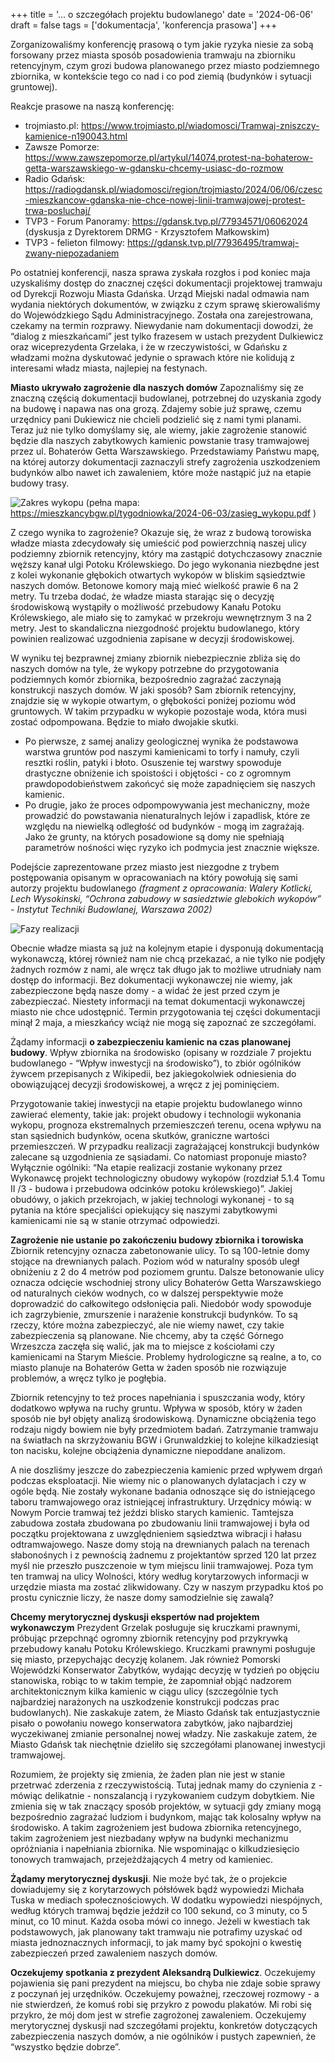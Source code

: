 +++
title = '... o szczegółach projektu budowlanego'
date = '2024-06-06'
draft = false
tags = ['dokumentacja', 'konferencja prasowa']
+++

Zorganizowaliśmy konferencję prasową o tym jakie ryzyka niesie za sobą forsowany przez miasta sposób posadowienia tramwaju na zbiorniku retencyjnym, czym grozi budowa planowanego przez miasto podziemnego zbiornika, w kontekście tego co nad i co pod ziemią (budynków i sytuacji gruntowej).

<!--more-->

Reakcje prasowe na naszą konferencję:
* trojmiasto.pl: https://www.trojmiasto.pl/wiadomosci/Tramwaj-zniszczy-kamienice-n190043.html
* Zawsze Pomorze: https://www.zawszepomorze.pl/artykul/14074,protest-na-bohaterow-getta-warszawskiego-w-gdansku-chcemy-usiasc-do-rozmow
* Radio Gdańsk: https://radiogdansk.pl/wiadomosci/region/trojmiasto/2024/06/06/czesc-mieszkancow-gdanska-nie-chce-nowej-linii-tramwajowej-protest-trwa-posluchaj/
* TVP3 - Forum Panoramy: https://gdansk.tvp.pl/77934571/06062024 (dyskusja z Dyrektorem DRMG - Krzysztofem Małkowskim)
* TVP3 - felieton filmowy: https://gdansk.tvp.pl/77936495/tramwaj-zwany-niepozadaniem

Po ostatniej konferencji, nasza sprawa zyskała rozgłos i pod koniec maja uzyskaliśmy dostęp do znacznej części dokumentacji projektowej tramwaju od Dyrekcji Rozwoju Miasta Gdańska.
Urząd Miejski nadal odmawia nam wydania niektórych dokumentów, w związku z czym sprawę skierowaliśmy do Wojewódzkiego Sądu Administracyjnego. Została ona zarejestrowana, czekamy na termin rozprawy. Niewydanie nam dokumentacji dowodzi, że “dialog z mieszkańcami” jest tylko frazesem w ustach prezydent Dulkiewicz oraz wiceprezydenta Grzelaka, i że w rzeczywistości, w Gdańsku z władzami można dyskutować jedynie o sprawach które nie kolidują z interesami władz miasta, najlepiej na festynach.

**Miasto ukrywało zagrożenie dla naszych domów**
Zapoznaliśmy się ze znaczną częścią dokumentacji budowlanej, potrzebnej do uzyskania zgody na budowę i napawa nas ona grozą. Zdajemy sobie już sprawę, czemu urzędnicy pani Dukiewicz nie chcieli podzielić się z nami tymi planami. Teraz już nie tylko domyślamy się, ale wiemy, jakie zagrożenie stanowić będzie dla naszych zabytkowych kamienic powstanie trasy tramwajowej przez ul. Bohaterów Getta Warszawskiego. Przedstawiamy Państwu mapę, na której autorzy dokumentacji zaznaczyli strefy zagrożenia uszkodzeniem budynków albo nawet ich zawaleniem, które może nastąpić już na etapie budowy trasy.

![Zakres wykopu](wykop.png)
(pełna mapa: https://mieszkancybgw.pl/tygodniowka/2024-06-03/zasieg_wykopu.pdf ) 

Z czego wynika to zagrożenie? Okazuje się, że wraz z budową torowiska władze miasta zdecydowały się umieścić pod powierzchnią naszej ulicy podziemny zbiornik retencyjny, który ma zastąpić dotychczasowy znacznie węższy kanał ulgi Potoku Królewskiego. Do jego wykonania niezbędne jest z kolei wykonanie głębokich otwartych wykopów w bliskim sąsiedztwie naszych domów. Betonowe komory mają mieć wielkość prawie 6 na 2 metry.
Tu trzeba dodać, że władze miasta starając się o decyzję środowiskową wystąpiły o możliwość przebudowy Kanału Potoku Królewskiego, ale miało się to zamykać w przekroju wewnętrznym 3 na 2 metry. Jest to skandaliczna niezgodność projektu budowlanego, który powinien realizować uzgodnienia zapisane w decyzji środowiskowej. 

W wyniku tej bezprawnej zmiany zbiornik niebezpiecznie zbliża się do naszych domów na tyle, że wykopy potrzebne do przygotowania podziemnych komór zbiornika, bezpośrednio zagrażać zaczynają konstrukcji naszych domów. W jaki sposób?
Sam zbiornik retencyjny, znajdzie się w wykopie otwartym, o głębokości poniżej poziomu wód gruntowych. W takim przypadku w wykopie pozostaje woda, która musi zostać odpompowana. Będzie to miało dwojakie skutki.
* Po pierwsze, z samej analizy geologicznej wynika że podstawowa warstwa gruntów pod naszymi kamienicami to torfy i namuły, czyli resztki roślin, patyki i błoto. Osuszenie tej warstwy spowoduje drastyczne obniżenie ich spoistości i objętości - co z ogromnym prawdopodobieństwem zakońcyć się może zapadnięciem się naszych kamienic.
* Po drugie, jako że proces odpompowywania jest mechaniczny, może prowadzić do powstawania nienaturalnych lejów i zapadlisk, które ze względu na niewielką odległość od budynków - mogą im zagrażają. Jako że grunty, na których posadowione są domy nie spełniają parametrów nośności więc ryzyko ich podmycia jest znacznie większe.

Podejście zaprezentowane przez miasto jest niezgodne z trybem postępowania opisanym w opracowaniach na który powołują się sami autorzy projektu budowlanego _(fragment z opracowania: Walery Kotlicki, Lech Wysokinski, “Ochrona zabudowy w sasiedztwie glebokich wykopów” - Instytut Techniki Budowlanej, Warszawa 2002)_

![Fazy realizacji](fazy_realizacji.png)

Obecnie władze miasta są już na kolejnym etapie i dysponują dokumentacją wykonawczą, której również nam nie chcą przekazać, a nie tylko nie podjęły żadnych rozmów z nami, ale wręcz tak długo jak to możliwe utrudniały nam dostęp do informacji.
Bez dokumentacji wykonawczej nie wiemy, jak zabezpieczone będą nasze domy - a widać że jest przed czym je zabezpieczać. Niestety informacji na temat dokumentacji wykonawczej miasto nie chce udostępnić. Termin przygotowania tej części dokumentacji minął 2 maja, a mieszkańcy wciąż nie mogą się zapoznać ze szczegółami.
 
Żądamy informacji **o zabezpieczeniu kamienic na czas planowanej budowy**.
Wpływ zbiornika na środowisko (opisany w rozdziale 7 projektu budowlanego - “Wpływ inwestycji na środowisko”), to zbiór ogólników żywcem przepisanych z Wikipedii, bez jakiegokolwiek odniesienia do obowiązującej decyzji środowiskowej, a wręcz z jej pominięciem.

Przygotowanie takiej inwestycji na etapie projektu budowlanego winno zawierać elementy, takie jak: projekt obudowy i technologii wykonania wykopu, prognoza ekstremalnych przemieszczeń terenu, ocena wpływu na stan sąsiednich budynków, ocena skutków, graniczne wartości przemieszczeń. W przypadku realizacji zagrażającej konstrukcji budynków zalecane są uzgodnienia ze sąsiadami. Co natomiast proponuje miasto? Wyłącznie ogólniki: “Na etapie realizacji zostanie wykonany przez Wykonawcę projekt technologiczny obudowy wykopów (rozdział 5.1.4 Tomu II /3 - budowa i przebudowa odcinków potoku królewskiego)”. Jakiej obudówy, o jakich przekrojach, w jakiej technologi wykonanej - to są pytania na które specjaliści opiekujący się naszymi zabytkowymi kamienicami nie są w stanie otrzymać odpowiedzi.

**Zagrożenie nie ustanie po zakończeniu budowy zbiornika i torowiska**
Zbiornik retencyjny oznacza zabetonowanie ulicy. To są 100-letnie domy stojące na drewnianych palach. Poziom wód w naturalny sposób uległ obniżeniu z 2 do 4 metrów pod poziomem gruntu. Dalsze betonowanie ulicy oznacza odcięcie wschodniej strony ulicy Bohaterów Getta Warszawskiego od naturalnych cieków wodnych, co w dalszej perspektywie może doprowadzić do całkowitego odsłonięcia pali. Niedobór wody spowoduje ich zagrzybienie, zmurszenie i narażenie konstrukcji budynków. To są rzeczy, które można zabezpieczyć, ale nie wiemy nawet, czy takie zabezpieczenia są planowane. Nie chcemy, aby ta część Górnego Wrzeszcza zaczęła się walić, jak ma to miejsce z kościołami czy kamienicami na Starym Mieście. Problemy hydrologiczne są realne, a to, co miasto planuje na Bohaterów Getta w żaden sposób nie rozwiązuje problemów, a wręcz tylko je pogłębia.

Zbiornik retencyjny to też proces napełniania i spuszczania wody, który dodatkowo wpływa na ruchy gruntu. Wpływa w sposób, który w żaden sposób nie był objęty analizą środowiskową. Dynamiczne obciążenia tego rodzaju nigdy bowiem nie były przedmiotem badań. Zatrzymanie tramwaju na światłach na skrzyżowaniu BGW i Grunwaldzkiej to kolejne kilkadziesiąt ton nacisku, kolejne obciążenia dynamiczne niepoddane analizom.

A nie doszliśmy jeszcze do zabezpieczenia kamienic przed wpływem drgań podczas eksploatacji. Nie wiemy nic o planowanych dylatacjach i czy w ogóle będą. Nie zostały wykonane badania odnoszące się do istniejącego taboru tramwajowego oraz istniejącej infrastruktury. Urzędnicy mówią: w Nowym Porcie tramwaj też jeździ blisko starych kamienic. Tamtejsza zabudowa została zbudowana po zbudowaniu linii tramwajowej i była od początku projektowana z uwzględnieniem sąsiedztwa wibracji i hałasu odtramwajowego. Nasze domy stoją na drewnianych palach na terenach słabonośnych i z pewnością żadnemu z projektantów sprzed 120 lat przez myśl nie przeszło puszczenoie w tym miejscu linii tramwajowej. Poza tym ten tramwaj na ulicy Wolności, który według korytarzowych informacji w urzędzie miasta ma zostać zlikwidowany. Czy w naszym przypadku ktoś po prostu cynicznie liczy, że nasze domy samodzielnie się zawalą?

**Chcemy merytorycznej dyskusji ekspertów nad projektem wykonawczym**
Prezydent Grzelak posługuje się kruczkami prawnymi, próbując przepchnąć ogromny zbiornik retencyjny pod przykrywką przebudowy kanału Potoku Królewskiego. Kruczkami prawnymi posługuje się miasto, przepychając decyzję kolanem. Jak również Pomorski Wojewódzki Konserwator Zabytków, wydając decyzję w tydzień po objęciu stanowiska, robiąc to w takim tempie, że zapomniał objąć nadzorem architektonicznym kilka kamienic w ciągu ulicy (szczególnie tych najbardziej narażonych na uszkodzenie konstrukcji podczas prac budowlanych). Nie zaskakuje zatem, że Miasto Gdańsk tak entuzjastycznie pisało o powołaniu nowego konserwatora zabytków, jako najbardziej wyczekiwanej zmianie personalnej nowej władzy. Nie zaskakuje zatem, że Miasto Gdańsk tak niechętnie dzieliło się szczegółami planowanej inwestycji tramwajowej.

Rozumiem, że projekty się zmienia, że żaden plan nie jest w stanie przetrwać zderzenia z rzeczywistością. Tutaj jednak mamy do czynienia z - mówiąc delikatnie - nonszalancją i ryzykowaniem cudzym dobytkiem. Nie zmienia się w tak znaczący sposób projektów, w sytuacji gdy zmiany mogą bezpośrednio zagrażać ludziom i budynkom, mając tak kolosalny wpływ na środowisko. A takim zagrożeniem jest budowa zbiornika retencyjnego, takim zagrożeniem jest niezbadany wpływ na budynki mechanizmu opróżniania i napełniania zbiornika. Nie wspominając o kilkudziesięcio tonowych tramwajach, przejeżdżających 4 metry od kamieniec. 

**Żądamy merytorycznej dyskusji**. Nie może być tak, że o projekcie dowiadujemy się z korytarzowych półsłówek bądź wypowiedzi Michała Tuska w mediach społecznościowych. W dodatku wypowiedzi niespójnych, według których tramwaj będzie jeździł co 100 sekund, co 3 minuty, co 5 minut, co 10 minut. Każda osoba mówi co innego. Jeżeli w kwestiach tak podstawowych, jak planowany takt tramwaju nie potrafimy uzyskać od miasta jednoznacznych informacji, to jak mamy być spokojni o kwestię zabezpieczeń przed zawaleniem naszych domów.

**Oczekujemy spotkania z prezydent Aleksandrą Dulkiewicz**. Oczekujemy pojawienia się pani prezydent na miejscu, bo chyba nie zdaje sobie sprawy z poczynań jej urzędników. Oczekujemy poważnej, rzeczowej rozmowy - a nie stwierdzeń, że komuś robi się przykro z powodu plakatów. Mi robi się przykro, że mój dom jest w strefie zagrożonej zawaleniem. Oczekujemy merytorycznej dyskusji nad szczegółami projektu, konkretów dotyczących zabezpieczenia naszych domów, a nie ogólników i pustych zapewnień, że “wszystko będzie dobrze”. 
